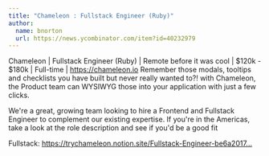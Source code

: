 ```yaml
---
title: "Chameleon : Fullstack Engineer (Ruby)"
author:
  name: bnorton
  url: https://news.ycombinator.com/item?id=40232979
---
```

Chameleon | Fullstack Engineer (Ruby) | Remote before it was cool | $120k - $180k | Full-time | <a href="https:&#x2F;&#x2F;chameleon.io" rel="nofollow">https:&#x2F;&#x2F;chameleon.io</a>
Remember those modals, tooltips and checklists you have built but never really wanted to?! with Chameleon, the Product team can WYSIWYG those into your application with just a few clicks.

We&#x27;re a great, growing team looking to hire a Frontend and Fullstack Engineer to complement our existing expertise. If you&#x27;re in the Americas, take a look at the role description and see if you&#x27;d be a good fit

Fullstack: <a href="https:&#x2F;&#x2F;trychameleon.notion.site&#x2F;Fullstack-Engineer-be6a2017fce340b38a5d4f8723735772" rel="nofollow">https:&#x2F;&#x2F;trychameleon.notion.site&#x2F;Fullstack-Engineer-be6a2017...</a>
